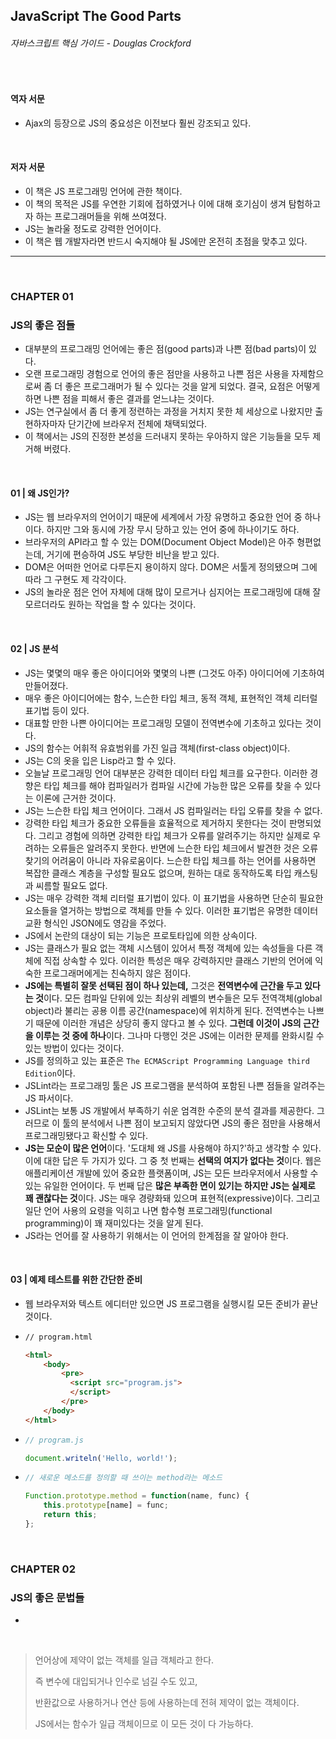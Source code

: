 ## JavaScript The Good Parts

###### 자바스크립트 핵심 가이드 - Douglas Crockford

<br>

#### 역자 서문

- Ajax의 등장으로 JS의 중요성은 이전보다 훨씬 강조되고 있다.

<br>

#### 저자 서문

- 이 책은 JS 프로그래밍 언어에 관한 책이다.
- 이 책의 목적은 JS를 우연한 기회에 접하였거나 이에 대해 호기심이 생겨 탐험하고자 하는 프로그래머들을 위해 쓰여졌다.
- JS는 놀라울 정도로 강력한 언어이다.
- 이 책은 웹 개발자라면 반드시 숙지해야 될 JS에만 온전히 초점을 맞추고 있다.

------

<br>

### CHAPTER 01

### JS의 좋은 점들

- 대부분의 프로그래밍 언어에는 좋은 점(good parts)과 나쁜 점(bad parts)이 있다.
- 오랜 프로그래밍 경험으로 언어의 좋은 점만을 사용하고 나쁜 점은 사용을 자제함으로써 좀 더 좋은 프로그래머가 될 수 있다는 것을 알게 되었다. 결국, 요점은 어떻게 하면 나쁜 점을 피해서 좋은 결과를 얻느냐는 것이다.
- JS는 연구실에서 좀 더 좋게 정련하는 과정을 거치지 못한 체 세상으로 나왔지만 출현하자마자 단기간에 브라우저 전체에 채택되었다.
- 이 책에서는 JS의 진정한 본성을 드러내지 못하는 우아하지 않은 기능들을 모두 제거해 버렸다.

<br>

#### 01 | 왜 JS인가?

- JS는 웹 브라우저의 언어이기 때문에 세계에서 가장 유명하고 중요한 언어 중 하나이다. 하지만 그와 동시에 가장 무시 당하고 있는 언어 중에 하나이기도 하다.
- 브라우저의 API라고 할 수 있는 DOM(Document Object Model)은 아주 형편없는데, 거기에 편승하여 JS도 부당한 비난을 받고 있다.
- DOM은 어떠한 언어로 다루든지 용이하지 않다. DOM은 서툴게 정의됐으며 그에 따라 그 구현도 제 각각이다.
- JS의 놀라운 점은 언어 자체에 대해 많이 모르거나 심지어는 프로그래밍에 대해 잘 모르더라도 원하는 작업을 할 수 있다는 것이다.

<br>

#### 02 | JS 분석

- JS는 몇몇의 매우 좋은 아이디어와 몇몇의 나쁜 (그것도 아주) 아이디어에 기초하여 만들어졌다.
- 매우 좋은 아이디어에는 함수, 느슨한 타입 체크, 동적 객체, 표현적인 객체 리터럴 표기법 등이 있다.
- 대표할 만한 나쁜 아이디어는 프로그래밍 모델이 전역변수에 기초하고 있다는 것이다.
- JS의 함수는 어휘적 유효범위를 가진 일급 객체(first-class object)이다.
- JS는 C의 옷을 입은 Lisp라고 할 수 있다.
- 오늘날 프로그래밍 언어 대부분은 강력한 데이터 타입 체크를 요구한다. 이러한 경향은 타입 체크를 해야 컴파일러가 컴파일 시간에 가능한 많은 오류를 찾을 수 있다는 이론에 근거한 것이다.
- JS는 느슨한 타입 체크 언어이다. 그래서 JS 컴파일러는 타입 오류를 찾을 수 없다.
- 강력한 타입 체크가 중요한 오류들을 효율적으로 제거하지 못한다는 것이 판명되었다. 그리고 경험에 의하면 강력한 타입 체크가 오류를 알려주기는 하지만 실제로 우려하는 오류들은 알려주지 못한다. 반면에 느슨한 타입 체크에서 발견한 것은 오류 찾기의 어려움이 아니라 자유로움이다. 느슨한 타입 체크를 하는 언어를 사용하면 복잡한 클래스 계층을 구성할 필요도 없으며, 원하는 대로 동작하도록 타입 캐스팅과 씨름할 필요도 없다.
- JS는 매우 강력한 객체 리터럴 표기법이 있다. 이 표기법을 사용하면 단순히 필요한 요소들을 열거하는 방법으로 객체를 만들 수 있다. 이러한 표기법은 유명한 데이터 교환 형식인 JSON에도 영감을 주었다.
- JS에서 논란의 대상이 되는 기능은 프로토타입에 의한 상속이다.
- JS는 클래스가 필요 없는 객체 시스템이 있어서 특정 객체에 있는 속성들을 다른 객체에 직접 상속할 수 있다. 이러한 특성은 매우 강력하지만 클래스 기반의 언어에 익숙한 프로그래머에게는 친숙하지 않은 점이다.
- **JS에는 특별히 잘못 선택된 점이 하나 있는데,** 그것은 **전역변수에 근간을 두고 있다는 것**이다. 모든 컴파일 단위에 있는 최상위 레벨의 변수들은 모두 전역객체(global object)라 불리는 공용 이름 공간(namespace)에 위치하게 된다. 전역변수는 나쁘기 때문에 이러한 개념은 상당히 좋지 않다고 볼 수 있다. **그런데 이것이 JS의 근간을 이루는 것 중에 하나**이다. 그나마 다행인 것은 JS에는 이러한 문제를 완화시킬 수 있는 방법이 있다는 것이다.
- JS를 정의하고 있는 표준은 `The ECMAScript Programming Language third Edition`이다.
- JSLint라는 프로그래밍 툴은 JS 프로그램을 분석하여 포함된 나쁜 점들을 알려주는 JS 파서이다.
- JSLint는 보통 JS 개발에서 부족하기 쉬운 엄격한 수준의 분석 결과를 제공한다. 그러므로 이 툴의 분석에서 나쁜 점이 보고되지 않았다면 JS의 좋은 점만을 사용해서 프로그래밍됐다고 확신할 수 있다.
- **JS는 모순이 많은 언어**이다. '도대체 왜 JS를 사용해야 하지?'하고 생각할 수 있다. 이에 대한 답은 두 가지가 있다. 그 중 첫 번째는 **선택의 여지가 없다는 것**이다. 웹은 애플리케이션 개발에 있어 중요한 플랫폼이며, JS는 모든 브라우저에서 사용할 수 있는 유일한 언어이다. 두 번째 답은 **많은 부족한 면이 있기는 하지만 JS는 실제로 꽤 괜찮다는 것**이다. JS는 매우 경량화돼 있으며 표현적(expressive)이다. 그리고 일단 언어 사용의 요령을 익히고 나면 함수형 프로그래밍(functional programming)이 꽤 재미있다는 것을 알게 된다.
- JS라는 언어를 잘 사용하기 위해서는 이 언어의 한계점을 잘 알아야 한다.

<br>

#### 03 | 예제 테스트를 위한 간단한 준비

- 웹 브라우저와 텍스트 에디터만 있으면 JS 프로그램을 실행시킬 모든 준비가 끝난 것이다.

- ```html
  // program.html

  <html>
      <body>
          <pre>
          	<script src="program.js">
          	</script>
          </pre>
      </body>
  </html>
  ```

- ```javascript
  // program.js

  document.writeln('Hello, world!');
  ```

- ```javascript
  // 새로운 메소드를 정의할 때 쓰이는 method라는 메소드

  Function.prototype.method = function(name, func) {
      this.prototype[name] = func;
      return this;
  };
  ```

<br>

### CHAPTER 02

### JS의 좋은 문법들

- ​





















<br>

> 언어상에 제약이 없는 객체를 일급 객체라고 한다.
>
> 즉 변수에 대입되거나 인수로 넘길 수도 있고,
>
> 반환값으로 사용하거나 연산 등에 사용하는데 전혀 제약이 없는 객체이다.
>
> JS에서는 함수가 일급 객체이므로 이 모든 것이 다 가능하다.

<br>